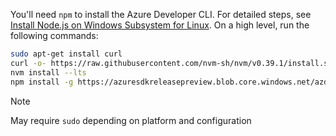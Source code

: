 You'll need `npm` to install the Azure Developer CLI. For detailed steps, see [Install Node.js on Windows Subsystem for Linux](https://docs.microsoft.com/windows/dev-environment/javascript/nodejs-on-wsl). On a high level, run the following commands:

```bash
sudo apt-get install curl
curl -o- https://raw.githubusercontent.com/nvm-sh/nvm/v0.39.1/install.sh | bash
nvm install --lts
npm install -g https://azuresdkreleasepreview.blob.core.windows.net/azd/standalone/latest/azure-az-dev-cli-latest.tgz
```

> [!NOTE]
> May require `sudo` depending on platform and configuration